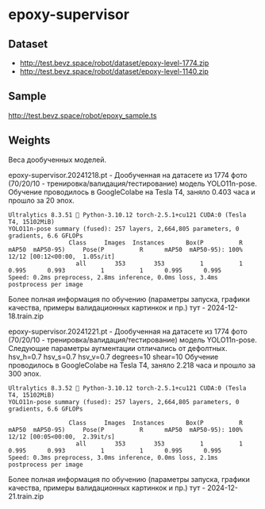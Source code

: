 # epoxy-supervisor

Dataset
-------
- http://test.bevz.space/robot/dataset/epoxy-level-1774.zip
- http://test.bevz.space/robot/dataset/epoxy-level-1140.zip


Sample
------
http://test.bevz.space/robot/epoxy_sample.ts

Weights
-------
Веса дообученных моделей.

epoxy-supervisor.20241218.pt - Дообученная на датасете из 1774 фото (70/20/10 - тренировка/валидация/тестирование) модель YOLO11n-pose.
Обучение проводилось в GoogleColabe на Tesla T4, заняло 0.403 часа и прошло за 20 эпох.
```
Ultralytics 8.3.51 🚀 Python-3.10.12 torch-2.5.1+cu121 CUDA:0 (Tesla T4, 15102MiB)
YOLO11n-pose summary (fused): 257 layers, 2,664,805 parameters, 0 gradients, 6.6 GFLOPs
                 Class     Images  Instances      Box(P          R      mAP50  mAP50-95)     Pose(P          R      mAP50  mAP50-95): 100% 12/12 [00:12<00:00,  1.05s/it]
                   all        353        353          1          1      0.995      0.993          1          1      0.995      0.995
Speed: 0.2ms preprocess, 2.8ms inference, 0.0ms loss, 3.4ms postprocess per image
```
Более полная информация по обучению (параметры запуска, графики качества, примеры валидационных картинкок и пр.) тут - 2024-12-18.train.zip

epoxy-supervisor.20241221.pt - Дообученная на датасете из 1774 фото (70/20/10 - тренировка/валидация/тестирование) модель YOLO11n-pose.
Следующие параметры аугментации отличались от дефолтных. hsv_h=0.7 hsv_s=0.7 hsv_v=0.7 degrees=10 shear=10
Обучение проводилось в GoogleColabe на Tesla T4, заняло 2.218 часа и прошло за 300 эпох.
```
Ultralytics 8.3.52 🚀 Python-3.10.12 torch-2.5.1+cu121 CUDA:0 (Tesla T4, 15102MiB)
YOLO11n-pose summary (fused): 257 layers, 2,664,805 parameters, 0 gradients, 6.6 GFLOPs
                 
                 Class     Images  Instances      Box(P          R      mAP50  mAP50-95)     Pose(P          R      mAP50  mAP50-95): 100% 12/12 [00:05<00:00,  2.39it/s]
                   all        353        353          1          1      0.995      0.993          1          1      0.995      0.995
Speed: 0.3ms preprocess, 3.0ms inference, 0.0ms loss, 2.1ms postprocess per image
```
Более полная информация по обучению (параметры запуска, графики качества, примеры валидационных картинкок и пр.) тут - 2024-12-21.train.zip
